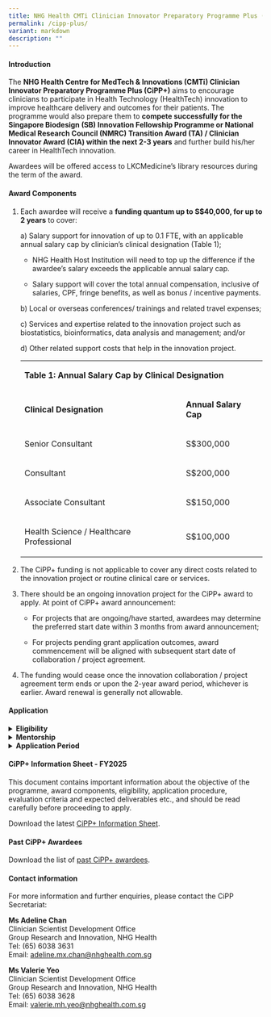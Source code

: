 ```yaml
---
title: NHG Health CMTi Clinician Innovator Preparatory Programme Plus (CiPP Plus)
permalink: /cipp-plus/
variant: markdown
description: ""
---
```

<h4><strong>Introduction</strong></h4>
<p>The <strong>NHG Health Centre for MedTech &amp; Innovations (CMTi) Clinician Innovator Preparatory Programme Plus (CiPP+)</strong> aims
to encourage clinicians to participate in Health Technology (HealthTech)
innovation to improve healthcare delivery and outcomes for their patients.
The programme would also prepare them to <strong>compete successfully for the Singapore Biodesign (SB) Innovation Fellowship Programme or National Medical Research Council (NMRC) Transition Award (TA) / Clinician Innovator Award (CIA) within the next 2-3 years</strong> and
further build his/her career in HealthTech innovation.</p>
<p>Awardees will be offered access to LKCMedicine’s library resources during
the term of the award.</p>
<h4><strong>Award Components</strong></h4>
<ol data-tight="true" class="tight">
<li>
<p>Each awardee will receive a <strong>funding quantum up to S$40,000, for up to 2 years</strong> to
cover:</p>
<p>a) Salary support for innovation of up to 0.1 FTE, with an applicable
annual salary cap by clinician’s clinical designation (Table 1);</p>
<ul data-tight="true" class="tight">
<li>
<p>NHG Health Host Institution will need to top up the difference if the
awardee’s salary exceeds the applicable annual salary cap.</p>
</li>
</ul>
<ul data-tight="true" class="tight">
<li>
<p>Salary support will cover the total annual compensation, inclusive of
salaries, CPF, fringe benefits, as well as bonus / incentive payments.</p>
</li>
</ul>
<p></p>
<p>b) Local or overseas conferences/ trainings and related travel expenses;</p>
<p></p>
<p>c) Services and expertise related to the innovation project such as biostatistics,
bioinformatics, data analysis and management; and/or</p>
<p></p>
<p>d) Other related support costs that help in the innovation project.
<br>
</p>
<table style="minWidth: 50px">
<colgroup>
<col>
<col>
</colgroup>
<tbody>
<tr>
<td rowspan="1" colspan="2">
<p><strong>Table 1: Annual Salary Cap by Clinical Designation</strong>
</p>
</td>
</tr>
<tr>
<td rowspan="1" colspan="1">
<p><strong>Clinical Designation</strong>
</p>
</td>
<td rowspan="1" colspan="1">
<p><strong>Annual Salary Cap</strong>
</p>
</td>
</tr>
<tr>
<td rowspan="1" colspan="1">
<p>Senior Consultant</p>
</td>
<td rowspan="1" colspan="1">
<p>S$300,000</p>
</td>
</tr>
<tr>
<td rowspan="1" colspan="1">
<p>Consultant</p>
</td>
<td rowspan="1" colspan="1">
<p>S$200,000</p>
</td>
</tr>
<tr>
<td rowspan="1" colspan="1">
<p>Associate Consultant</p>
</td>
<td rowspan="1" colspan="1">
<p>S$150,000</p>
</td>
</tr>
<tr>
<td rowspan="1" colspan="1">
<p>Health Science / Healthcare Professional</p>
</td>
<td rowspan="1" colspan="1">
<p>S$100,000</p>
</td>
</tr>
</tbody>
</table>
<p></p>
</li>
<li>
<p>The CiPP+ funding is not applicable to cover any direct costs related
to the innovation project or routine clinical care or services.</p>
<p></p>
</li>
<li>
<p>There should be an ongoing innovation project for the CiPP+ award to apply.
At point of CiPP+ award announcement:</p>
<ul data-tight="true" class="tight">
<li>
<p>For projects that are ongoing/have started, awardees may determine the
preferred start date within 3 months from award announcement;</p>
</li>
</ul>
<ul data-tight="true" class="tight">
<li>
<p>For projects pending grant application outcomes, award commencement will
be aligned with subsequent start date of collaboration / project agreement.</p>
</li>
</ul>
<p></p>
</li>
<li>
<p>The funding would cease once the innovation collaboration / project agreement
term ends or upon the 2-year award period, whichever is earlier. Award
renewal is generally not allowable.</p>
</li>
</ol>
<h4><strong>Application</strong></h4>
<div data-type="detailGroup" class="isomer-accordion-group isomer-accordion isomer-accordion-white">
<details class="isomer-details">
<summary><strong>Eligibility</strong>
</summary>
<div data-type="detailsContent" class="isomer-details-content">
<ol data-tight="true" class="tight">
<li>
<p>Applicants should be:
<br>a)<strong> Doctors</strong> (i.e. clinically qualified with MD/MBBS/BDS)
with primary appointments at NHG Health institutions;
<br>OR
<br>b)<strong> Health science / healthcare professionals</strong> with non-medical
degrees, such as nurses, pharmacists and other allied health professions
with primary appointments at NHG Health institutions.</p>
<p></p>
</li>
<li>
<p>All applicants should also fulfil the following criteria:</p>
<p>a) Have completed the NHG Health CMTi Clinician Innovator Preparatory
Programme (CiPP) or demonstrate equivalent level of competency in foundational
training in HealthTech innovation
<br>
<br>b) Is a clinician Principal Investigator (PI), Co-PI or Co-Investigator
(Co-I) of an ongoing or new HealthTech innovation project that has been
awarded or pending outcomes of competitive grant funding<sup>1</sup>; and/or
is in collaboration with industry partner(s).
<br><em>The project or grant term must have at least one year remaining at the point of CiPP+ application without a request for grant extension.</em>
</p>
<p></p>
<p>c) Demonstrate interest in HealthTech innovation and intention to develop
himself/herself as a Clinician Innovator (CI).</p>
<p></p>
</li>
<li>
<p>Awardees and applicants of NMRC Human Capital Awards and Talent Development
Programmes such as Transition Award (TA), Clinician Innovator Award (CIA),
Clinician Scientist Award (CSA), HPHSR CSA (HCSA) and Singapore Translational
Research Investigator Award (STaR), will not be eligible for the CiPP+.</p>
<p></p>
</li>
<li>
<p>As awardees are expected to apply for the Singapore Biodesign (SB) Innovation
Fellowship Programme or equivalent, NMRC TA or CIA within one year from
the end of their CiPP+ award period, applicants should ensure they are
able to fulfil the latest eligibility criteria for the respective programme.</p>
<p></p>
</li>
<li>
<p>The applicant’s Department should be able to make provisions for the applicant’s
commitments towards HealthTech innovation during the CiPP+ award period
(if awarded) and continue to facilitate his/her career pathway as a Clinician
Innovator beyond the CiPP+ award.</p>
<p></p>
<p><sup>1</sup><em>Examples of eligible funding sources, not limited to but including:</em>
</p>
<ul data-tight="true" class="tight">
<li>
<p>National Health Innovation Centre Singapore (NHIC) – Innovation to Develop
(I2D), Innovation to Industry (I2I), Innovation to Startup (I2Start)</p>
</li>
<li>
<p>Agency of Science, Technology &amp; Research (A*STAR) – Biomedical Engineering
Programme (BEP)</p>
</li>
<li>
<p>Singapore-MIT Alliance for Research &amp; Technology (SMART) – Innovation
Grant</p>
</li>
<li>
<p>Enterprise Singapore (ESG) – Startup SG Tech (SSG Tech), Enterprise Development
Grant (EDG)</p>
</li>
<li>
<p>NHG Health Joint Grants e.g., NHG Health-LKCMedicine ALIVE Serious Games
Grant (SSG), NHG Health CMTi-NHIC Joint MedTech Grant</p>
</li>
<li>
<p>Other Cluster/ Institutional-level Grants e.g., NHG Health CMTi MedTech
Grant, Ng Teng Fong Healthcare Innovation Programme (NTF HIP) Funding,
Rapid Prototyping Grant, Small PROjects Utilising Teams (SPROUTS) Grant,
etc.</p>
</li>
</ul>
</li>
</ol>
</div>
</details>
</div>
<div data-type="detailGroup" class="isomer-accordion-group isomer-accordion isomer-accordion-white">
<details class="isomer-details">
<summary><strong>Mentorship</strong>
</summary>
<div data-type="detailsContent" class="isomer-details-content">
<p>Each applicant is required to nominate a mentor from NHG Health for mentorship
in the following areas:</p>
<p>a) Guidance in their clinician innovator career development
<br>b) Advice on their innovation project
<br>c) Navigation to appropriate innovation resources
<br>d) Engagement in institution or NHG cluster level innovation activities
and initiatives.</p>
<p></p>
<p>The mentor should be an established clinician innovator who:
<br>a) Is involved in innovation with significant impact on clinical care;
<br>b) Has had experience in a relevant area of innovation;
<br>c) Has strong foundation and knowledge in HealthTech innovation;
<br>d) Has had experience in supervising or providing innovation mentorship.
</p><p></p>
<p>Applicants may also nominate additional mentor(s) including subject matter
experts from industry where relevant.</p>
<p></p>
<p>During the award, awardees will be granted access to the subject matter
experts on an adhoc basis in area(s) of their own interest. Proposed topic
areas may include venture building, medical technology development cycle,
medical device regulatory affairs, intellectual property, etc. This will
be subsequently facilitated by CMTi.</p>
<p></p>
<p>Applicants may contact the CiPP Secretariat to help facilitate matching
of appropriate mentor if required or refer to the <a href="https://www.ntu.edu.sg/medicine/ACSI/mentorship" rel="noopener nofollow" target="_blank">Academy of Clinician Scientists and Innovators (ACSI) mentors' directory</a> and
the NHG Health CMTi Committee Members’ listing (available in CiPP+ Information
Sheet).</p>
</div>
</details>
</div>
<div data-type="detailGroup" class="isomer-accordion-group isomer-accordion isomer-accordion-white">
<details class="isomer-details">
<summary><strong>Application Period</strong>
</summary>
<div data-type="detailsContent" class="isomer-details-content">
<p>The Call for Applications is <u>open throughout the year</u>. Please contact
the CiPP Secretariat to indicate your interest in applying for the CiPP+
and to obtain the application package.</p>
<p></p>
<p>Interested clinicians are strongly encouraged to contact the CiPP Secretariat
for discussion on suitability of the programme prior to applying.</p>
</div>
</details>
</div>
<h4><strong>CiPP+ Information Sheet - FY2025</strong></h4>
<p>This document contains important information about the objective of the
programme, award components, eligibility, application procedure, evaluation
criteria and expected deliverables etc., and should be read carefully before
proceeding to apply.</p>
<p>Download the latest <a href="https://for.sg/cippplusinfosheetoct25" rel="noopener nofollow" target="_blank">CiPP+ Information Sheet</a>.</p>
<h4><strong>Past CiPP+ Awardees</strong></h4>
<p>Download the list of <a href="https://for.sg/cippplusawards" rel="noopener nofollow" target="_blank">past CiPP+ awardees</a>.</p>
<h4><strong>Contact information</strong></h4>
<p>For more information and further enquiries, please contact the CiPP Secretariat:</p>
<p><strong>Ms Adeline Chan</strong>
<br>Clinician Scientist Development Office
<br>Group Research and Innovation, NHG Health
<br>Tel: (65) 6038 3631
<br>Email: <a href="mailto:adeline.mx.chan@nhghealth.com.sg" rel="noopener noreferrer nofollow" target="_blank">adeline.mx.chan@nhghealth.com.sg</a>
</p>
<p><strong>Ms Valerie Yeo</strong>
<br>Clinician Scientist Development Office
<br>Group Research and Innovation, NHG Health
<br>Tel: (65) 6038 3628
<br>Email: <a href="mailto:valerie.mh.yeo@nhghealth.com.sg" rel="noopener noreferrer nofollow" target="_blank">valerie.mh.yeo@nhghealth.com.sg</a>
</p>
<p></p>